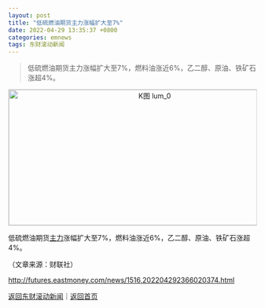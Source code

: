 ```yaml
---
layout: post
title: "低硫燃油期货主力涨幅扩大至7%"
date: 2022-04-29 13:35:37 +0800
categories: emnews
tags: 东财滚动新闻
---
```

> 低硫燃油期货主力涨幅扩大至7%，燃料油涨近6%，乙二醇、原油、铁矿石涨超4%。

<!-- EM_StockImg_Start --><p style="text-align:center;"><a href="http://quote.eastmoney.com/unify/r/142.lum" data-code="lum|142|_INE" data-code2="lum|142|3|" class="EmImageRemark" target="_blank"><img src="https://webquoteklinepic.eastmoney.com/GetPic.aspx?nid=142.lum&imageType=k&token=28dfeb41d35cc81d84b4664d7c23c49f&at=1" border="0" alt="K图 lum_0" data-code="K lum|142|_INE" data-code2="K lum|142|3|" style="border:#d1d1d1 1px solid;" width="578" height="276" /></a></p><!-- EM_StockImg_End --><p>低硫燃油期货<span id="Info.3291"><a href="http://data.eastmoney.com/zlsj/" class="infokey">主力</a></span>涨幅扩大至7%，燃料油涨近6%，乙二醇、原油、铁矿石涨超4%。</p><p class="em_media">（文章来源：财联社）</p>

<http://futures.eastmoney.com/news/1516,202204292366020374.html>

[返回东财滚动新闻](//finews.withounder.com/emnews/)｜[返回首页](//finews.withounder.com/)